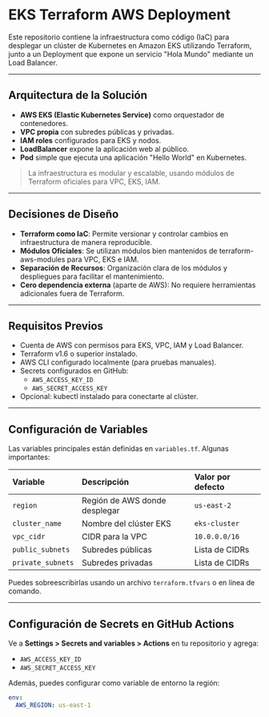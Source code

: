 # EKS Terraform AWS Deployment 

Este repositorio contiene la infraestructura como código (IaC) para desplegar un clúster de Kubernetes en Amazon EKS utilizando Terraform, junto a un Deployment que expone un servicio "Hola Mundo" mediante un Load Balancer.


---


## Arquitectura de la Solución

- **AWS EKS (Elastic Kubernetes Service)** como orquestador de contenedores.
- **VPC propia** con subredes públicas y privadas.
- **IAM roles** configurados para EKS y nodos.
- **LoadBalancer** expone la aplicación web al público.
- **Pod** simple que ejecuta una aplicación "Hello World" en Kubernetes.

> La infraestructura es modular y escalable, usando módulos de Terraform oficiales para VPC, EKS, IAM.

---


## Decisiones de Diseño

- **Terraform como IaC**: Permite versionar y controlar cambios en infraestructura de manera reproducible.
- **Módulos Oficiales**: Se utilizan módulos bien mantenidos de terraform-aws-modules para VPC, EKS e IAM.
- **Separación de Recursos**: Organización clara de los módulos y despliegues para facilitar el mantenimiento.
- **Cero dependencia externa** (aparte de AWS): No requiere herramientas adicionales fuera de Terraform.

---


## Requisitos Previos

- Cuenta de AWS con permisos para EKS, VPC, IAM y Load Balancer.
- Terraform v1.6 o superior instalado.
- AWS CLI configurado localmente (para pruebas manuales).
- Secrets configurados en GitHub:
  - `AWS_ACCESS_KEY_ID`
  - `AWS_SECRET_ACCESS_KEY`
- Opcional: kubectl instalado para conectarte al clúster.

---


## Configuración de Variables

Las variables principales están definidas en `variables.tf`. Algunas importantes:

| Variable          | Descripción                            | Valor por defecto |
|:------------------|:---------------------------------------|:------------------|
| `region`          | Región de AWS donde desplegar          | `us-east-2`       |
| `cluster_name`    | Nombre del clúster EKS                 | `eks-cluster`     |
| `vpc_cidr`        | CIDR para la VPC                       | `10.0.0.0/16`     |
| `public_subnets`  | Subredes públicas                      | Lista de CIDRs    |
| `private_subnets` | Subredes privadas                      | Lista de CIDRs    |

Puedes sobreescribirlas usando un archivo `terraform.tfvars` o en línea de comando.

---


##  Configuración de Secrets en GitHub Actions

Ve a **Settings > Secrets and variables > Actions** en tu repositorio y agrega:

- `AWS_ACCESS_KEY_ID`
- `AWS_SECRET_ACCESS_KEY`

Además, puedes configurar como variable de entorno la región:

```yaml
env:
  AWS_REGION: us-east-1
